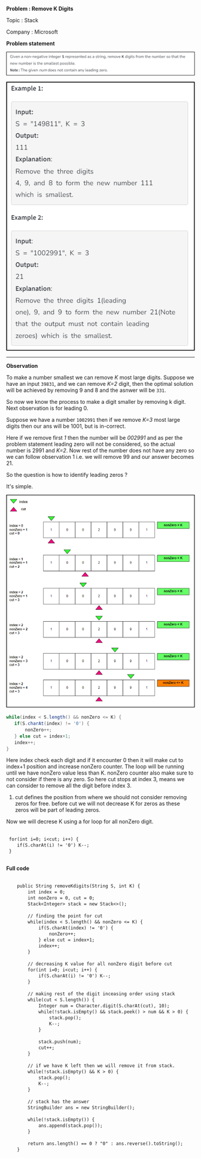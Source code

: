 **Problem : Remove K Digits**

Topic : Stack

Company : Microsoft

**Problem statement**

![qownnotes-media-wE2808](./qownnotes-media-wE2808.png)

![qownnotes-media-do2808](./qownnotes-media-do2808.png)

---
**Observation**

To make a number smallest we can remove  *K*  most large digits. Suppose we have an input `39831`, and we can remove *K=2* digit, then the optimal solution will be achieved by removing 9 and 8 and the asnwer will be `331`.

So now we know the process to make a digit smaller by removing k digit. Next observation is for leading 0. 

Suppose we have a number `1002991` then if we remove  *K=3*  most large digits then our ans will be 1001, but is in-correct.

Here if we remove first *1* then the number will be *002991* and as per the problem statement leading zero will not be considered, so the actual number is 2991 and *K=2*. Now rest of the number does not have any zero so we can follow observation 1 i.e. we will remove 99 and our answer becomes 21.

So the question is how to identify leading zeros ?

It's simple.

![qownnotes-media-VY2808](./qownnotes-media-VY2808.png)

``` java 
while(index < S.length() && nonZero <= K) {
   if(S.charAt(index) != '0') {
       nonZero++;
   } else cut = index+1;
   index++;
}
```

Here index check each digit and if it encounter 0 then it will make cut to index+1 position and increase nonZero counter. The loop will be running until we have nonZero value less than K. nonZero counter also make sure to not consider if there is any zero. So here cut stops at index 3, means we can consider to remove all the digit before index 3.

1. cut defines the position from where we should not consider removing zeros for free. before cut we will not decrease K for zeros as these zeros will be part of leading zeros.

Now we will decrese K using a for loop for all nonZero digit.
```

 for(int i=0; i<cut; i++) {
    if(S.charAt(i) != '0') K--;
 }
 
```
**Full code**
```

    public String removeKdigits(String S, int K) {
        int index = 0;
        int nonZero = 0, cut = 0;
        Stack<Integer> stack = new Stack<>();
        
        // finding the point for cut
        while(index < S.length() && nonZero <= K) {
            if(S.charAt(index) != '0') {
                nonZero++;
            } else cut = index+1;
            index++;
        }
        
        // decreasing K value for all nonZero digit before cut
        for(int i=0; i<cut; i++) {
            if(S.charAt(i) != '0') K--;
        }
        
        // making rest of the digit inceasing order using stack
        while(cut < S.length()) {
            Integer num = Character.digit(S.charAt(cut), 10);
            while(!stack.isEmpty() && stack.peek() > num && K > 0) {
                stack.pop();
                K--;
            }
            
            stack.push(num);
            cut++;
        }
        
        // if we have K left then we will remove it from stack.
        while(!stack.isEmpty() && K > 0) {
            stack.pop();
            K--;
        }
        
        // stack has the answer
        StringBuilder ans = new StringBuilder();
        
        while(!stack.isEmpty()) {
            ans.append(stack.pop());
        }
        
        return ans.length() == 0 ? "0" : ans.reverse().toString();
    }

```